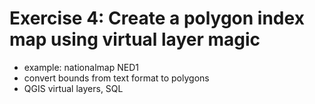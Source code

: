 # Exercise 4: Create a polygon index map using virtual layer magic
- example: nationalmap NED1
- convert bounds from text format to polygons
- QGIS virtual layers, SQL

